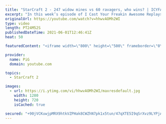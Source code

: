 ```yaml
---
title: "StarCraft 2 - 247 widow mines vs 60 ravagers, who wins? | ICYFAR G3"
excerpt: "In this week’s episode of I Cast Your Freakin Awesome Replays (ICYFAR) players sent in their StarCraft 2 replays where they can only go up to 35 workers (Knife Fight in a Sauna)! Here’s a fun game of zerg versus terran completing the challenge in humorous fashion.   NEW ICYFAR CHALLENGE: \"Drop em good!\""
originalUrl: https://youtube.com/watch?v=hhwvAOMh2WI
type: video
length: PT24M52S
publishedDateTime: 2021-06-01T12:46:41Z
heat: 50

featuredContent: "<iframe width=\"800\" height=\"500\" frameborder=\"0\" src=\"https://www.youtube.com/embed/hhwvAOMh2WI\" allow=\"accelerometer; autoplay; encrypted-media; gyroscope; picture-in-picture\" allowfullscreen></iframe>"

provider:
  name: PiG
  domain: youtube.com

topics:
  - StarCraft 2

images:
  - url: https://i.ytimg.com/vi/hhwvAOMh2WI/maxresdefault.jpg
    width: 1280
    height: 720
    isCached: true

secured: "+90jVCKuwjpMRX9htkVZPHak8CWZhN7pk1x5tun/47qXTE5I9qSrXvz9LYPjAuId9sraCeTmDuSnvFr26yAASdZF4Wgrf7NsTcxVsJuCyspmDrpAKyAbdnV9mK+vzeuxUpRgj543lg982ZGCvHZLyluD5dY7G/H7ulljNyewmvQW7RsiVM6aSuODM/vl+S/vDO3bV2js2Xx7tba/JxNFj7r6ZuexFQEHYynl32DHL5JlyOWC/MbMPbuLZ3IKPYdFuJFIj1Rqe813s/t840hUDpg1uzPo8i5tbLYxfWptYSDpEAw/G1dQs1Z3nZt28IWxgNxyJPBFcFewKGN+R3mWk5DVQoxD88jlD5YENRZjiKkuymvaAyYONSM93Py3AX0HaKkW+MA94RHU43qZsjHhPjDEfFxkW4XwjUkaa7knFaY=;n+4l62ZbTUQP0AgMl1N2cg=="
---
```


